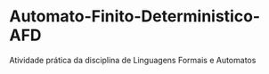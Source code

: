 # Automato-Finito-Deterministico-AFD
Atividade prática da disciplina de Linguagens Formais e Automatos